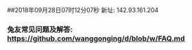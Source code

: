 ##2018年09月28日07时12分07秒 新址: 142.93.161.204
### 兔友常见问题及解答: https://github.com/wanggonging/d/blob/w/FAQ.md
